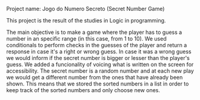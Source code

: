 Project name: Jogo do Numero Secreto (Secret Number Game)

This project is the result of the studies in Logic in programming.

The main objective is to make a game where the player has to guess a number in an specific range (in this case, from 1 to 10).
We used conditionals to perform checks in the guesses of the player and return a response in case it's a right or wrong guess.
In case it was a wrong guess we would inform if the secret number is bigger or lesser than the player's guess.
We added a funcionality of voicing what is written on the screen for accessibility.
The secret number is a random number and at each new play we would get a different number from the ones that have already been shown.
This means that we stored the sorted numbers in a list in order to keep track of the sorted numbers and only choose new ones.
